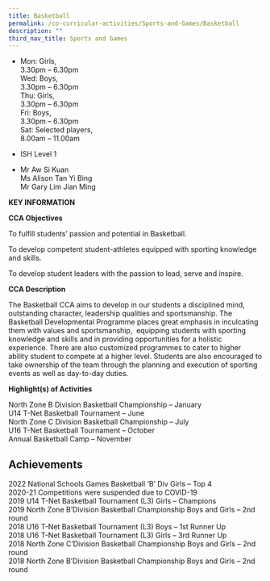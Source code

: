 ```yaml
---
title: Basketball
permalink: /co-curricular-activities/Sports-and-Games/Basketball
description: ""
third_nav_title: Sports and Games
---
```

*   Mon: Girls,  
    3.30pm – 6.30pm  
    Wed: Boys,  
    3.30pm – 6.30pm  
    Thu: Girls,  
    3.30pm – 6.30pm  
    Fri: Boys,  
    3.30pm – 6.30pm  
    Sat: Selected players,  
    8.00am – 11.00am

*   ISH Level 1

*   Mr Aw Si Kuan  
    Ms Alison Tan Yi Bing  
    Mr Gary Lim Jian Ming
		
		
**KEY INFORMATION**


**CCA Objectives**

To fulfill students’ passion and potential in Basketball.

To develop competent student-athletes equipped with sporting knowledge and skills.

To develop student leaders with the passion to lead, serve and inspire.

**CCA Description**

The Basketball CCA aims to develop in our students a disciplined mind, outstanding character, leadership qualities and sportsmanship. The Basketball Developmental Programme places great emphasis in inculcating them with values and sportsmanship,  equipping students with sporting knowledge and skills and in providing opportunities for a holistic experience. There are also customized programmes to cater to higher ability student to compete at a higher level. Students are also encouraged to take ownership of the team through the planning and execution of sporting events as well as day-to-day duties.

**Highlight(s) of Activities**

North Zone B Division Basketball Championship – January<br>
U14 T-Net Basketball Tournament – June<br>
North Zone C Division Basketball Championship – July<br>
U16 T-Net Basketball Tournament – October<br>
Annual Basketball Camp – November

Achievements
------------

2022 National Schools Games Basketball ‘B’ Div Girls – Top 4  
2020-21 Competitions were suspended due to COVID-19 <br>
2019 U14 T-Net Basketball Tournament (L3) Girls – Champions  
2019 North Zone B’Division Basketball Championship Boys and Girls – 2nd round  
2018 U16 T-Net Basketball Tournament (L3) Boys – 1st Runner Up  
2018 U16 T-Net Basketball Tournament (L3) Girls – 3rd Runner Up  
2018 North Zone C’Division Basketball Championship Boys and Girls – 2nd round  
2018 North Zone B’Division Basketball Championship Boys and Girls – 2nd round